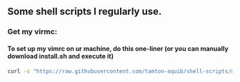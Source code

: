 ## Some shell scripts I regularly use.

### Get my virmc:

#### To set up my vimrc on ur machine, do this one-liner (or you can manually download install.sh and execute it)
```sh
curl -s "https://raw.githubusercontent.com/tamton-aquib/shell-scripts/main/install_vim.sh" > install.sh && bash install.sh && rm install.sh
```
